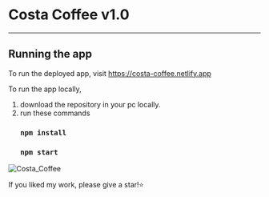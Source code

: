 # Costa Coffee v1.0
---
## Running the app

To run the deployed app, visit https://costa-coffee.netlify.app

To run the app locally, 

1.  download the repository in your pc locally.
2.  run these commands
    ### `npm install`
    ### `npm start`

![Costa_Coffee](https://user-images.githubusercontent.com/40117155/280486540-313615c5-4675-41dd-9317-deef62f19c26.png)
    
If you liked my work, please give a star!⭐️
